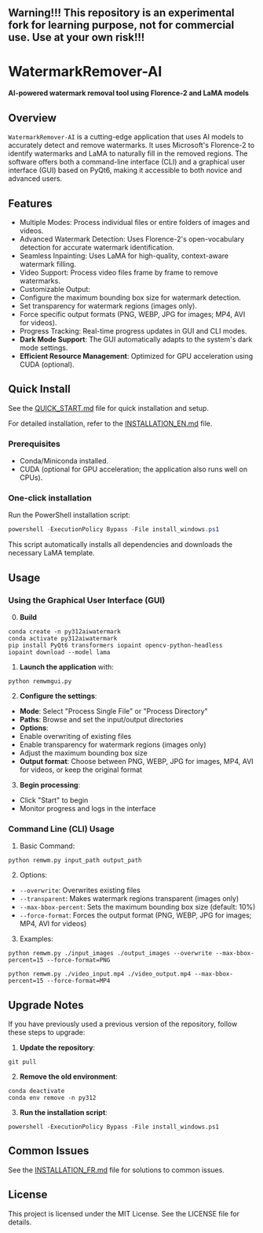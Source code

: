 ## Warning!!! This repository is an experimental fork for learning purpose, not for commercial use. Use at your own risk!!!

# WatermarkRemover-AI

**AI-powered watermark removal tool using Florence-2 and LaMA models**

## Overview

`WatermarkRemover-AI` is a cutting-edge application that uses AI models to accurately detect and remove watermarks. It uses Microsoft's Florence-2 to identify watermarks and LaMA to naturally fill in the removed regions. The software offers both a command-line interface (CLI) and a graphical user interface (GUI) based on PyQt6, making it accessible to both novice and advanced users.

## Features

* Multiple Modes: Process individual files or entire folders of images and videos.
* Advanced Watermark Detection: Uses Florence-2's open-vocabulary detection for accurate watermark identification.
* Seamless Inpainting: Uses LaMA for high-quality, context-aware watermark filling.
* Video Support: Process video files frame by frame to remove watermarks.
* Customizable Output:
* Configure the maximum bounding box size for watermark detection.
* Set transparency for watermark regions (images only).
* Force specific output formats (PNG, WEBP, JPG for images; MP4, AVI for videos).
* Progress Tracking: Real-time progress updates in GUI and CLI modes.
* **Dark Mode Support**: The GUI automatically adapts to the system's dark mode settings.
* **Efficient Resource Management**: Optimized for GPU acceleration using CUDA (optional).

## Quick Install

See the [QUICK_START.md](./QUICK_START.md) file for quick installation and setup.

For detailed installation, refer to the [INSTALLATION_EN.md](./INSTALLATION_EN.md) file.

### Prerequisites

* Conda/Miniconda installed.
* CUDA (optional for GPU acceleration; the application also runs well on CPUs).

### One-click installation

Run the PowerShell installation script:

```powershell
powershell -ExecutionPolicy Bypass -File install_windows.ps1
```

This script automatically installs all dependencies and downloads the necessary LaMA template.

## Usage

### Using the Graphical User Interface (GUI)

0. **Build**
```
conda create -n py312aiwatermark
conda activate py312aiwatermark
pip install PyQt6 transformers iopaint opencv-python-headless
iopaint download --model lama
```

1. **Launch the application** with:
```
python remwmgui.py
```

2. **Configure the settings**:
* **Mode**: Select "Process Single File" or "Process Directory"
* **Paths**: Browse and set the input/output directories
* **Options**:
* Enable overwriting of existing files
* Enable transparency for watermark regions (images only)
* Adjust the maximum bounding box size
* **Output format**: Choose between PNG, WEBP, JPG for images, MP4, AVI for videos, or keep the original format

3. **Begin processing**:
* Click "Start" to begin
* Monitor progress and logs in the interface

### Command Line (CLI) Usage

1. Basic Command:
```
python remwm.py input_path output_path
```

2. Options:
* `--overwrite`: Overwrites existing files
* `--transparent`: Makes watermark regions transparent (images only)
* `--max-bbox-percent`: Sets the maximum bounding box size (default: 10%)
* `--force-format`: Forces the output format (PNG, WEBP, JPG for images; MP4, AVI for videos)

3. Examples:
```
python remwm.py ./input_images ./output_images --overwrite --max-bbox-percent=15 --force-format=PNG
```

```
python remwm.py ./video_input.mp4 ./video_output.mp4 --max-bbox-percent=15 --force-format=MP4
```

## Upgrade Notes

If you have previously used a previous version of the repository, follow these steps to upgrade:

1. **Update the repository**:
```
git pull
```

2. **Remove the old environment**:
```
conda deactivate
conda env remove -n py312
```

3. **Run the installation script**:
```
powershell -ExecutionPolicy Bypass -File install_windows.ps1
```

## Common Issues

See the [INSTALLATION_FR.md](./INSTALLATION_FR.md) file for solutions to common issues.

## License

This project is licensed under the MIT License. See the LICENSE file for details.